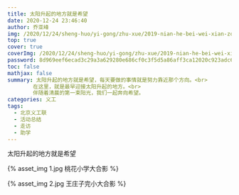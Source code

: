 ```yaml
---
title: 太阳升起的地方就是希望
date: 2020-12-24 23:46:40
author: 乔亚峰
img: /2020/12/24/sheng-huo/yi-gong/zhu-xue/2019-nian-he-bei-wei-xian-zou-fang-zhao-pian/0.jpeg
top: true
cover: true
coverImg: /2020/12/24/sheng-huo/yi-gong/zhu-xue/2019-nian-he-bei-wei-xian-zou-fang-zhao-pian/0.jpeg
password: 8d969eef6ecad3c29a3a629280e686cf0c3f5d5a86aff3ca12020c923adc6c92
toc: false
mathjax: false
summary: 太阳升起的地方就是希望，每天要做的事情就是努力靠近那个方向。<br>
        在这里，就是最早迎接太阳升起的地方。<br>
		伴随着清晨的第一束阳光，我们一起奔向希望。
categories: 义工
tags:
  - 北京义工联
  - 活动总结 
  - 走访
  - 助学
---
```




太阳升起的地方就是希望





{% asset_img 1.jpg 桃花小学大合影 %}




{% asset_img 2.jpg 王庄子完小大合影 %}

